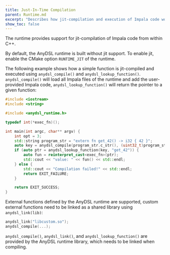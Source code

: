 ```yaml
---
title: Just-In-Time Compilation
parent: Runtime.md
excerpt: "Describes how jit-compilation and execution of Impala code works from within C/C++."
show_toc: false
---
```


The runtime provides support for jit-compilation of Impala code from within C++.

By default, the AnyDSL runtime is built without jit support.
To enable jit, enable the CMake option ```RUNTIME_JIT``` of the runtime.

The following example shows how a simple function is jit-compiled and executed using ```anydsl_compile()``` and ```anydsl_lookup_function()```.
```anydsl_compile()``` will load all Impala files of the runtime and add the user-provided Impala code, ```anydsl_lookup_function()``` will return the pointer to a given function:
```c++
#include <iostream>
#include <string>

#include <anydsl_runtime.h>

typedef int(*exec_fn)();

int main(int argc, char** argv) {
    int opt = 3;
    std::string program_str = "extern fn get_42() -> i32 { 42 }";
    auto key = anydsl_compile(program_str.c_str(), (uint32_t)program_str.size(), opt);
    if (auto ptr = anydsl_lookup_function(key, "get_42")) {
        auto fun = reinterpret_cast<exec_fn>(ptr);
        std::cout << "value: " << fun() << std::endl;
    } else {
        std::cout << "Compilation failed!" << std::endl;
        return EXIT_FAILURE;
    }

    return EXIT_SUCCESS;
}
```

External functions defined by the AnyDSL runtime are supported, custom external functions need to be linked as a shared library using ```anydsl_link(lib)```:
```c++
anydsl_link("libcustom.so");
anydsl_compile(...);
```

```anydsl_compile()```, ```anydsl_link()```, and ```anydsl_lookup_function()``` are provided by the AnyDSL runtime library, which needs to be linked when compiling.
